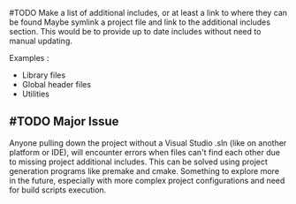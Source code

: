 #TODO Make a list of additional includes, or at least a link to where they can be found
Maybe symlink a project file and link to the additional includes section. This would be to provide up to date includes without need to manual updating.

Examples :
- Library files
- Global header files
- Utilities

## #TODO  Major Issue
Anyone pulling down the project without a Visual Studio .sln (like on another platform or IDE), will encounter errors when files can't find each other due to missing project additional includes. This can be solved using project generation programs like premake and cmake. Something to explore more in the future, especially with more complex project configurations and need for build scripts execution.